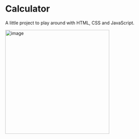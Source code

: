 # Calculator
 
A little project to play around with HTML, CSS and JavaScript.


<img width="329" alt="image" src="https://github.com/camona/Calculator/assets/103410211/5b71a54b-6a30-4e04-9890-056f5ca782f6">

